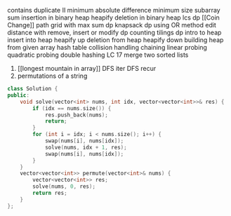 contains duplicate II
minimum absolute difference
minimum size subarray sum
insertion in binary heap
heapify
deletion in binary heap
lcs dp
[[Coin Change]]
path grid with max sum dp
knapsack dp using OR method
edit distance with remove, insert or modify dp
counting tilings dp
intro to heap
insert into heap
heapify up
deletion from heap
heapify down 
building heap from given array
hash table collision handling chaining
linear probing
quadratic probing
double hashing
LC 17
merge two sorted lists
1. [[longest mountain in array]]
DFS iter
DFS recur
2. permutations of a string
```cpp
class Solution {
public:
    void solve(vector<int> nums, int idx, vector<vector<int>>& res) {
        if (idx == nums.size()) {
            res.push_back(nums);
            return;
        }
        for (int i = idx; i < nums.size(); i++) {
            swap(nums[i], nums[idx]);
            solve(nums, idx + 1, res);
            swap(nums[i], nums[idx]);
        }
    }
    vector<vector<int>> permute(vector<int>& nums) {
        vector<vector<int>> res;
        solve(nums, 0, res);
        return res;
    }
};
```
